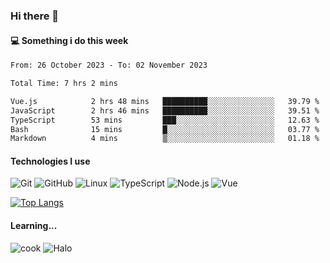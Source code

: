### Hi there 👋

#### 💻 Something i do this week

<!--START_SECTION:waka-->

```txt
From: 26 October 2023 - To: 02 November 2023

Total Time: 7 hrs 2 mins

Vue.js            2 hrs 48 mins   ██████████░░░░░░░░░░░░░░░   39.79 %
JavaScript        2 hrs 46 mins   ██████████░░░░░░░░░░░░░░░   39.51 %
TypeScript        53 mins         ███░░░░░░░░░░░░░░░░░░░░░░   12.63 %
Bash              15 mins         █░░░░░░░░░░░░░░░░░░░░░░░░   03.77 %
Markdown          4 mins          ▒░░░░░░░░░░░░░░░░░░░░░░░░   01.18 %
```

<!--END_SECTION:waka-->


#### Technologies I use
![Git](https://img.shields.io/badge/-Git-222222?style=flat&logo=git&logoColor=F05032)
![GitHub](https://img.shields.io/badge/-GitHub-181717?style=flat&logo=github)
![Linux](https://img.shields.io/badge/-Linux-222222?style=flat&logo=linux&logoColor=FCC624)
![TypeScript](https://img.shields.io/badge/-TypeScript-000000?style=flat&logo=typescript)
![Node.js](https://img.shields.io/badge/-Node.js-222222?style=flat&logo=node.js&logoColor=339933)
![Vue](https://img.shields.io/badge/-Vue-222222?style=flat&logo=Vue.js&logoColor=4FC08D)

[![Top Langs](https://github-readme-stats.vercel.app/api/top-langs/?username=GodlessLiu&layout=compact)](https://github.com/anuraghazra/github-readme-stats)
#### Learning...
![cook](https://img.shields.io/badge/cook-v0.0.0-yellow.svg)
![Halo](https://img.shields.io/badge/Halo-v2.9.0-blue.svg)
